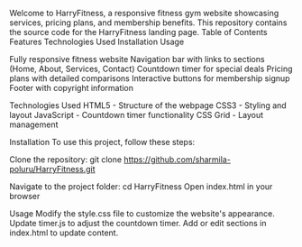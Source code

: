 Welcome to HarryFitness, a responsive fitness gym website showcasing services, pricing plans, and membership benefits. This repository contains the source code for the HarryFitness landing page.
Table of Contents
Features
Technologies Used
Installation
Usage

Fully responsive fitness website
Navigation bar with links to sections (Home, About, Services, Contact)
Countdown timer for special deals
Pricing plans with detailed comparisons
Interactive buttons for membership signup
Footer with copyright information

Technologies Used
HTML5 - Structure of the webpage
CSS3 - Styling and layout
JavaScript - Countdown timer functionality
CSS Grid - Layout management

Installation
To use this project, follow these steps:

Clone the repository:
git clone https://github.com/sharmila-poluru/HarryFitness.git

Navigate to the project folder:
cd HarryFitness
Open index.html in your browser

Usage
Modify the style.css file to customize the website's appearance.
Update timer.js to adjust the countdown timer.
Add or edit sections in index.html to update content.
